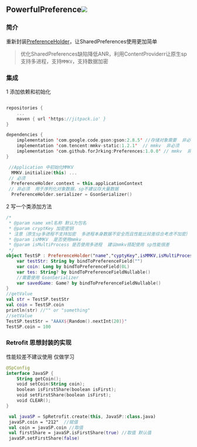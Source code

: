 ## PowerfulPreference[![](https://jitpack.io/v/forJrking/Preferences.svg)](https://jitpack.io/#forJrking/Preferences)

### 简介

重新封装[PreferenceHolder](https://github.com/MarcinMoskala/PreferenceHolder)，让SharedPreferences使用更加简单

> 优化SharedPreferences缺陷降低ANR，利用ContentProviderr让原生sp支持多进程，支持`MMKV`，支持数据加密

### 集成

1   添加依赖和初始化

```kotlin

repositories {
    ...
    maven { url 'https://jitpack.io' }
}

dependencies {
	implementation 'com.google.code.gson:gson:2.8.5' //存储对象需要  非必须
	implementation 'com.tencent:mmkv-static:1.2.1'	// mmkv  非必须
	implementation 'com.github.forJrking:Preferences:1.0.0'	// mmkv  非必须
}

 //Application 中初始化MMKV
  MMKV.initialize(this) ...
 // 必须
  PreferenceHolder.context = this.applicationContext
 // 非必须  用于序列化对象数据，sp不建议存大量数据
  PreferenceHolder.serializer = GsonSerializer()
```

2   写一个类添加方法

```kotlin
/*
 * @param name xml名称 默认为包名
 * @param cryptKey 加密密钥  
 * 注意｛原生sp多进程不支持加密  多进程本身数据不安全而且性能比较差综合考虑不加密｝
 * @param isMMKV  是否使用mmkv
 * @param isMultiProcess 是否使用多进程  建议mmkv搭配使用 sp性能很差
 */
object TestSP : PreferenceHolder("name","cyptyKey",isMMKV,isMultiProcess) {
    var testStr: String by bindToPreferenceField("")
    var coin: Long by bindToPreferenceField(0L)
    var tes: String? by bindToPreferenceFieldNullable()
    //需要使用 GsonSerializer
    var savedGame: Game? by bindToPreferenceFieldNullable()
}
//getValue
val str = TestSP.testStr
val coin = TestSP.coin
println(str) //"" or "something"
//setValue
TestSP.testStr = "AAAX${Random().nextInt(20)}"
TestSP.coin = 100
```



### Retrofit 思想封装的实现

性能较差不建议使用 仅做学习

```kotlin
@SpConfig
interface JavaSP {
    String getCoin();
    void setCoin(String coin);
    boolean isFirstShare(boolean isFirst);
    void setFirstShare(boolean isFirst);
    void CLEAR();
}

 val javaSP = SpRetrofit.create(this, JavaSP::class.java)
 javaSP.coin = "212"  //赋值
 val coin = javaSP.coin //取值
 val firstShare = javaSP.isFirstShare(true) //取值 默认值
 javaSP.setFirstShare(false)
```

